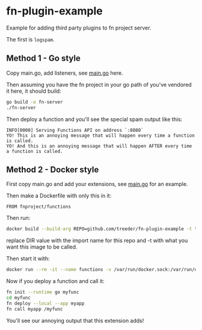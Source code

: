 # fn-plugin-example

Example for adding third party plugins to fn project server.

The first is `logspam`.

## Method 1 - Go style

Copy main.go, add listeners, see [main.go](main.go) here.

Then assuming you have the fn project in your go path of you've vendored it here, it should build:

```sh
go build -o fn-server
./fn-server
```

Then deploy a function and you'll see the special spam output like this:

```
INFO[0000] Serving Functions API on address `:8080`
YO! This is an annoying message that will happen every time a function is called.
YO! And this is an annoying message that will happen AFTER every time a function is called.
```

## Method 2 - Docker style

First copy main.go and add your extensions, see [main.go](main.go) for an example.

Then make a Dockerfile with only this in it:

```
FROM fnproject/functions
```

Then run:

```sh
docker build --build-arg REPO=github.com/treeder/fn-plugin-example -t treeder/fn-custom .
```

replace DIR value with the import name for this repo and -t with what you want this image to be called.

Then start it with:

```sh
docker run --rm -it --name functions -v /var/run/docker.sock:/var/run/docker.sock -v $PWD/data:/app/data -p 8080:8080 treeder/fn-custom
```

Now if you deploy a function and call it:

```sh
fn init --runtime go myfunc
cd myfunc
fn deploy --local --app myapp
fn call myapp /myfunc
```

You'll see our annoying output that this extension adds!
